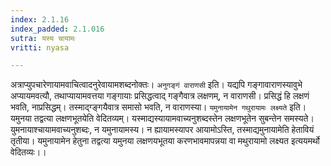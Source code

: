 ```yaml
---
index: 2.1.16
index_padded: 2.1.016
sutra: यस्य चायामः
vritti: nyasa

---
```

अत्राप्युपचारेणायामवाचित्वादनुरेवायामशब्दनोक्तः। `अनुगङ्गं वाराणसी` इति। यद्यपि गङ्गावाराणस्यावुभे अप्यायमवत्यौ, तथाप्यायामवत्तया गङ्गायाः प्रसिद्धत्वाद् गङ्गैवात्र लक्षणम्, न वाराणसी। प्रसिद्धं हि लक्षणं भवति, नाप्रसिद्धम्। तस्माद्ग्ङ्गयैवात्र समासो भवति, न वाराणस्या। `यमुनायामेन गथुरायामः लक्ष्यते` इति। यमुनया तद्वत्या लक्षणभूतयेति वेदितव्यम्। यस्माद्यस्यायामवाच्यनुशब्दस्तेन लक्षणभूतेन सुबन्तेन समस्यते। युमनायाश्चायामवाच्यनुशब्दः, न यमुनायामस्य। न ह्यायामस्यापर आयामोऽस्ति, तस्माद्यमुनायामेति हेतावियं तृतीया। यमुनायामेन हेतुना तद्वत्या यमुनया लक्षणयभूतया करणभावमापन्नया वा मथुरायामो लक्ष्यत इत्ययमर्थो वेदितव्यः।।